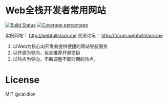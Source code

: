 # Web全栈开发者常用网站

 [![Build Status][travis-image]][travis-url] [![Coverage percentage][coveralls-image]][coveralls-url]

实例网站： http://webfullstack.me
交流论坛： http://forum.webfullstack.me

1. 以Web为核心向开发者提供便捷的网站导航服务
2. 以开源为导向，优先推荐开源项目
3. 以热点为导向，不断调整不同时期的热点。

[travis-image]: https://travis-ci.org/3gcnbeta/www.svg
[travis-url]: https://travis-ci.org/3gcnbeta/www
[coveralls-image]: https://coveralls.io/repos/3gcnbeta/www/badge.svg?branch=master&service=github
[coveralls-url]: https://coveralls.io/github/3gcnbeta/www?branch=master

# License

MIT @calidion
